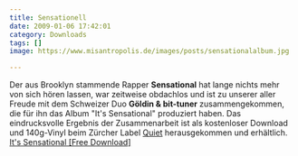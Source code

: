 ```yaml
---
title: Sensationell
date: 2009-01-06 17:42:01
category: Downloads
tags: []
image: https://www.misantropolis.de/images/posts/sensationalalbum.jpg

---
```


Der aus Brooklyn stammende Rapper **Sensational** hat lange nichts mehr von sich hören lassen, war zeitweise obdachlos und ist zu unserer aller Freude mit dem Schweizer Duo **Göldin & bit-tuner** zusammengekommen, die für ihn das Album "It's Sensational" produziert haben. Das eindrucksvolle Ergebnis der Zusammenarbeit ist als kostenloser Download und 140g-Vinyl beim Zürcher Label [Quiet](http://www.quiet.ch) herausgekommen und erhältlich.  
[It's Sensational [Free Download]](http://www.quiet.ch/sensational/)

